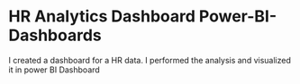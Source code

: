 # HR Analytics Dashboard Power-BI-Dashboards

I created a dashboard for a HR data.
I performed the analysis and visualized it in power BI Dashboard
